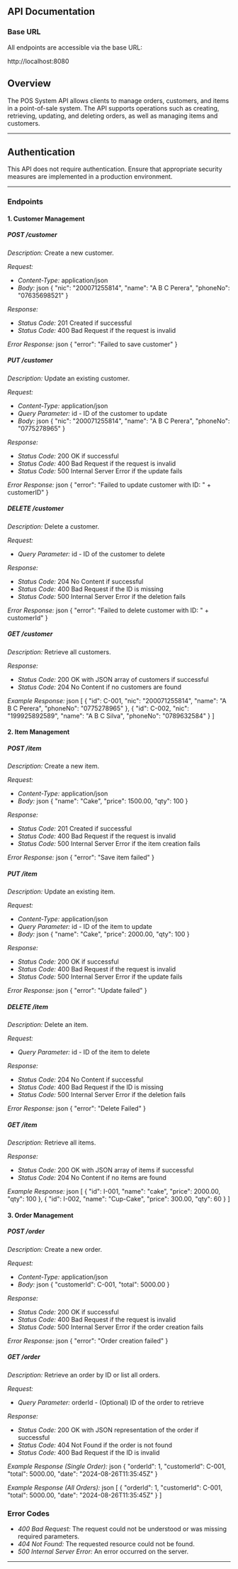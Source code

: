 ## API Documentation

### Base URL

All endpoints are accessible via the base URL:

http://localhost:8080

## Overview
The POS System API allows clients to manage orders, customers, and items in a point-of-sale system. The API supports operations such as creating, retrieving, updating, and deleting orders, as well as managing items and customers.

---

## Authentication
This API does not require authentication. Ensure that appropriate security measures are implemented in a production environment.

---
### Endpoints

#### 1. Customer Management

##### *POST /customer*

*Description:* Create a new customer.

*Request:*
- *Content-Type:* application/json
- *Body:*
  json
  {
  "nic": "200071255814",
  "name": "A B C Perera",
  "phoneNo": "07635698521"
  }


*Response:*
- *Status Code:* 201 Created if successful
- *Status Code:* 400 Bad Request if the request is invalid

*Error Response:*
json
{
"error": "Failed to save customer"
}

##### *PUT /customer*

*Description:* Update an existing customer.

*Request:*
- *Content-Type:* application/json
- *Query Parameter:* id - ID of the customer to update
- *Body:*
  json
  {
  "nic": "200071255814",
  "name": "A B C Perera",
  "phoneNo": "0775278965"
  }

*Response:*
- *Status Code:* 200 OK if successful
- *Status Code:* 400 Bad Request if the request is invalid
- *Status Code:* 500 Internal Server Error if the update fails

*Error Response:*
json
{
"error": "Failed to update customer with ID: " + customerID"
}

##### *DELETE /customer*

*Description:* Delete a customer.

*Request:*
- *Query Parameter:* id - ID of the customer to delete

*Response:*
- *Status Code:* 204 No Content if successful
- *Status Code:* 400 Bad Request if the ID is missing
- *Status Code:* 500 Internal Server Error if the deletion fails

*Error Response:*
json
{
"error": "Failed to delete customer with ID: " + customerId"
}

##### *GET /customer*

*Description:* Retrieve all customers.

*Response:*
- *Status Code:* 200 OK with JSON array of customers if successful
- *Status Code:* 204 No Content if no customers are found

*Example Response:*
json
[
{
"id": C-001,
"nic": "200071255814",
"name": "A B C Perera",
"phoneNo": "0775278965"
},
{
"id": C-002,
"nic": "199925892589",
"name": "A B C Silva",
"phoneNo": "0789632584"
}
]

#### 2. Item Management

##### *POST /item*

*Description:* Create a new item.

*Request:*
- *Content-Type:* application/json
- *Body:*
  json
  {
  "name": "Cake",
  "price": 1500.00,
  "qty": 100
  }

*Response:*
- *Status Code:* 201 Created if successful
- *Status Code:* 400 Bad Request if the request is invalid
- *Status Code:* 500 Internal Server Error if the item creation fails

*Error Response:*
json
{
"error": "Save item failed"
}

##### *PUT /item*

*Description:* Update an existing item.

*Request:*
- *Content-Type:* application/json
- *Query Parameter:* id - ID of the item to update
- *Body:*
  json
  {
  "name": "Cake",
  "price": 2000.00,
  "qty": 100
  }

*Response:*
- *Status Code:* 200 OK if successful
- *Status Code:* 400 Bad Request if the request is invalid
- *Status Code:* 500 Internal Server Error if the update fails

*Error Response:*
json
{
"error": "Update failed"
}

##### *DELETE /item*

*Description:* Delete an item.

*Request:*
- *Query Parameter:* id - ID of the item to delete

*Response:*
- *Status Code:* 204 No Content if successful
- *Status Code:* 400 Bad Request if the ID is missing
- *Status Code:* 500 Internal Server Error if the deletion fails

*Error Response:*
json
{
"error": "Delete Failed"
}

##### *GET /item*

*Description:* Retrieve all items.

*Response:*
- *Status Code:* 200 OK with JSON array of items if successful
- *Status Code:* 204 No Content if no items are found

*Example Response:*
json
[
{
"id": I-001,
"name": "cake",
"price": 2000.00,
"qty": 100
},
{
"id": I-002,
"name": "Cup-Cake",
"price": 300.00,
"qty": 60
}
]


#### 3. Order Management

##### *POST /order*

*Description:* Create a new order.

*Request:*
- *Content-Type:* application/json
- *Body:*
  json
  {
  "customerId": C-001,
  "total": 5000.00
  }


*Response:*
- *Status Code:* 200 OK if successful
- *Status Code:* 400 Bad Request if the request is invalid
- *Status Code:* 500 Internal Server Error if the order creation fails

*Error Response:*
json
{
"error": "Order creation failed"
}

##### *GET /order*

*Description:* Retrieve an order by ID or list all orders.

*Request:*
- *Query Parameter:* orderId - (Optional) ID of the order to retrieve

*Response:*
- *Status Code:* 200 OK with JSON representation of the order if successful
- *Status Code:* 404 Not Found if the order is not found
- *Status Code:* 400 Bad Request if the ID is invalid

*Example Response (Single Order):*
json
{
"orderId": 1,
"customerId": C-001,
"total": 5000.00,
"date": "2024-08-26T11:35:45Z"
}


*Example Response (All Orders):*
json
[
{
"orderId": 1,
"customerId": C-001,
"total": 5000.00,
"date": "2024-08-26T11:35:45Z"
}
]

### Error Codes

- *400 Bad Request:* The request could not be understood or was missing required parameters.
- *404 Not Found:* The requested resource could not be found.
- *500 Internal Server Error:* An error occurred on the server.

---
